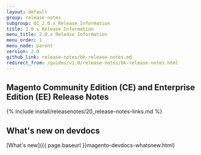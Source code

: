 ```yaml
---
layout: default
group: release-notes
subgroup: 01_2.0.x_Release_Information
title: 2.0.x Release Information
menu_title: 2.0.x Release Information
menu_order: 1
menu_node: parent
version: 2.0
github_link: release-notes/bk-release-notes.md
redirect_from: /guides/v1.0/release-notes/bk-release-notes.html
---
```


## Magento Community Edition (CE) and Enterprise Edition (EE) Release Notes

{% include install/releasenotes/20_release-notes-links.md %}

## What's new on devdocs
[What's new]({{ page.baseurl }}magento-devdocs-whatsnew.html)


